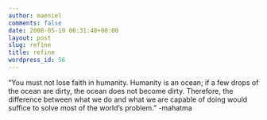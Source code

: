 ```yaml
---
author: maeniel
comments: false
date: 2008-05-19 06:31:48+00:00
layout: post
slug: refine
title: refine
wordpress_id: 56
---
```


“You must not lose faith in humanity. Humanity is an ocean; if a few drops of the ocean are dirty, the ocean does not become dirty. Therefore, the difference between what we do and what we are capable of doing would suffice to solve most of the world’s problem.”
-mahatma
